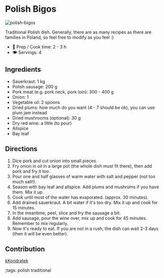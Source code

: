 # Polish Bigos

![polish-bigos](pix/polish-bigos.webp)

Traditional Polish dish. Generally, there are as many recipes as there are families in Poland, so feel free to modify as you feel :)

- 🍳 Prep / Cook time: 2 - 3 h
- 🍽️ Servings: 4

## Ingredients

- Sauerkraut: 1 kg
- Polish sausage: 200 g
- Pork meat (e.g. pork neck, pork loin): 300 - 400 g
- Onion: 1
- Vegetable oil: 2 spoons
- Dried plums: how much do you want (4 - 7 should be ok), you can use plum jam instead
- Dried mushrooms (optional): 30 g
- Dry red wine: a little (to pour)
- Allspice
- Bay leaf

## Directions

1. Dice pork and cut onion into small pieces.
2. Fry onion in oil in a large pot (the whole dish must fit there), then add pork and fry it too.
3. Pour one and half glasses of warm water with salt and pepper (not too much salt!).
4. Season with bay leaf and allspice. Add plums and mushroms if you have them. Mix it up.
5. Cook until most of the water has evaporated. (approx. 30 minutes).
6. Add drained sauerkraut. A bit water if it's too dry. Mix it up and cook for 15 minutes.
7. In the meantime, peel, slice and fry the sausage a bit.
8. Add sausage, pour the wine over, mix up and cook for 45 minutes. Remember to mix regularly.
9. Now it's ready to eat. If you are not in a rush, the dish can wait 2-3 days (then it will be even better).

## Contribution

[kKondratek](https://github.com/kKondratek)

;tags: polish traditional
